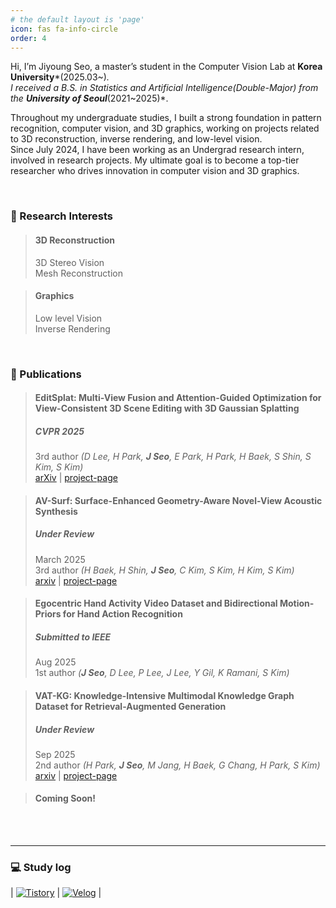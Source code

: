 ```yaml
---
# the default layout is 'page'
icon: fas fa-info-circle
order: 4
---
```

Hi, I’m Jiyoung Seo, a master’s student in the Computer Vision Lab at **Korea University***(2025.03~)*. <br>
I received a B.S. in Statistics and Artificial Intelligence(Double-Major) from the **University of Seoul***(2021~2025)*. <br>

Throughout my undergraduate studies, I built a strong foundation in pattern recognition, computer vision, and 3D graphics, working on projects related to 3D reconstruction, inverse rendering, and low-level vision. <br>
Since July 2024, I have been working as an Undergrad research intern, involved in research projects. My ultimate goal is to become a top-tier researcher who drives innovation in computer vision and 3D graphics. <br>


<br/>

### 🎯 Research Interests
> #### 3D Reconstruction <span style="color:grey"> </span>
> 3D Stereo Vision <br>
> Mesh Reconstruction

> #### Graphics <span style="color:grey"> </span>
> Low level Vision <br>
> Inverse Rendering

<br>

### 📄 Publications
> #### EditSplat: Multi-View Fusion and Attention-Guided Optimization for View-Consistent 3D Scene Editing with 3D Gaussian Splatting <span style="color:grey"> </span>
> 
> ##### **CVPR 2025**
> 3rd author *(D Lee, H Park, **J Seo**, E Park, H Park, H Baek, S Shin, S Kim, S Kim)*  <br>
> [arXiv](https://arxiv.org/pdf/2412.11520) |
> [project-page](https://kuai-lab.github.io/editsplat2024/) 

> #### AV-Surf: Surface-Enhanced Geometry-Aware Novel-View Acoustic Synthesis <span style="color:grey"> </span>
> ##### ***Under Review*** 
> March 2025 <br>
> 3rd author *(H Baek, H Shin, **J Seo**, C Kim, S Kim, H Kim, S Kim)*  <br>
> [arxiv](https://arxiv.org/pdf/2503.12806) |
> [project-page](https://avsurf.github.io/)

> #### Egocentric Hand Activity Video Dataset and Bidirectional Motion-Priors for Hand Action Recognition
> ##### ***Submitted to IEEE*** 
> Aug 2025 <br>
> 1st author *(**J Seo**, D Lee, P Lee, J Lee, Y Gil, K Ramani, S Kim)*  <br>

> #### VAT-KG: Knowledge-Intensive Multimodal Knowledge Graph Dataset for Retrieval-Augmented Generation <span style="color:grey"> </span>
> ##### ***Under Revie*w** 
> Sep 2025 <br>
> 2nd author *(H Park, **J Seo**, M Jang, H Baek, G Chang, H Park, S Kim)*  <br>
> [arxiv](https://arxiv.org/pdf/2506.21556) |
> [project-page](https://vatkg.github.io)

> #### Coming Soon!



<br> <br>

---

### 💻 Study log
| [![Tistory](https://img.shields.io/badge/Tistory-FF5722?style=for-the-badge&logo=Tistory&logoColor=white)](https://zy0-ng531.tistory.com/) | [![Velog](https://img.shields.io/badge/Velog-20C997?style=for-the-badge&logo=Velog&logoColor=white)](https://velog.io/@zyounguri/posts) |

